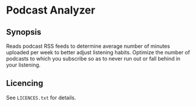 # Podcast Analyzer
## Synopsis
Reads podcast RSS feeds to determine average number of minutes uploaded per week to better adjust listening habits. Optimize the number of podcasts to which you subscribe so as to never run out or fall behind in your listening.

## Licencing

See `LICENCES.txt` for details.
